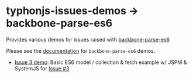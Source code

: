 # typhonjs-issues-demos -> backbone-parse-es6

Provides various demos for issues raised with [backbone-parse-es6](https://github.com/typhonjs/backbone-parse-es6)

Please see the [documentation](http://js.demos.typhonrt.org/typhonjs-issues-demos/repos/backbone-parse-es6/docs/) for `backbone-parse-es6` demos.

- [Issue 3 demo](http://js.demos.typhonrt.org/typhonjs-issues-demos/repos/backbone-parse-es6/src/issue3/): Basic ES6 model / collection & fetch example w/ JSPM & SystemJS for [Issue #3](https://github.com/typhonjs/backbone-parse-es6/issues/3)
